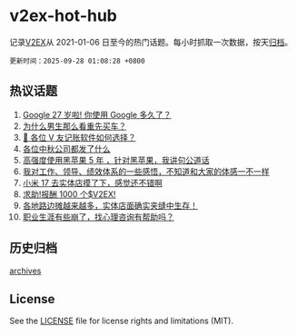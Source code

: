 # v2ex-hot-hub

 记录[V2EX](https://www.v2ex.com/)从 2021-01-06 日至今的热门话题。每小时抓取一次数据，按天[归档](archives)。

`更新时间：2025-09-28 01:08:28 +0800`

## 热议话题

1. [Google 27 岁啦! 你使用 Google 多久了？](https://www.v2ex.com/t/1162149)
1. [为什么男生那么看重先买车？](https://www.v2ex.com/t/1162193)
1. [🙏 各位 V 友记账软件如何选择？](https://www.v2ex.com/t/1162182)
1. [各位中秋公司都发了什么](https://www.v2ex.com/t/1162159)
1. [高强度使用黑苹果 5 年 ，针对黑苹果，我讲句公道话](https://www.v2ex.com/t/1162162)
1. [我对工作、领导、绩效体系的一些感悟，不知道和大家的体感一不一样](https://www.v2ex.com/t/1162164)
1. [小米 17 去实体店摸了下，感觉还不错啊](https://www.v2ex.com/t/1162213)
1. [求助!报酬 1000 个$V2EX!](https://www.v2ex.com/t/1162173)
1. [各地路边摊越来越多，实体店面确实夹缝中生存！](https://www.v2ex.com/t/1162208)
1. [职业生涯有些崩了，找心理咨询有帮助吗？](https://www.v2ex.com/t/1162237)

## 历史归档

[archives](archives)

## License

See the [LICENSE](LICENSE) file for license rights and limitations (MIT).
